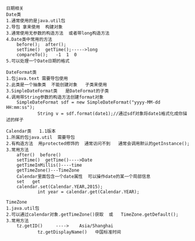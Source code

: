 


	日期相关
	Date类
	1.通常使用的是java.util包
	2.导包 拿来使用  构建对象
	3.通常使用无参数的构造方法  或者带long构造方法
	4.Date类中常用的方法
		before();  after();
		setTime()  getTime();----->long
		compareTo();   -1  1  0
	5.可以处理一个Date日期的格式

	DateFormat类
	1.包java.text 需要导包使用
	2.此类是一个抽象类  不能创建对象   子类来使用
	3.SimpleDateFormat类   是DateFormat的子类
	4.调用带String参数的构造方法创建format对象
		SimpleDateFormat sdf = new SimpleDateFormat("yyyy-MM-dd HH:mm:ss");
        		String v = sdf.format(date1);//通过sdf对象将date1格式化成你描述的样子

	Calendar类   1.1版本
	1.所属的包java.util  需要导包
	2.有构造方法  用protected修饰的  通常访问不到   通常会调用默认的getInstance();
	3.常用方法
		after()  before()
		setTime()  getTime()---->Date
		getTimeInMillis()----time
		getTimeZone()---TimeZone
		Calendar里面包含一个date属性  可以操作date的某一个局部信息
		set   get
		calendar.set(Calendar.YEAR,2015);
        		int year = calendar.get(Calendar.YEAR);

	TimeZone
	1.java.util包
	2.可以通过calendar对象.getTimeZone()获取  或   TimeZone.getDefault();
	3.常用方法
		tz.getID()	   ---->    Asia/Shanghai
        		tz.getDisplayName()   中国标准时间


















